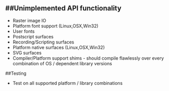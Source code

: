 ##Unimplemented API functionality
----
* Raster image IO
* Platform font support (Linux,OSX,Win32)
* User fonts
* Postscript surfaces
* Recording/Scripting surfaces
* Platform native surfaces (Linux,OSX,Win32)
* SVG surfaces
* Compiler/Platform support shims - should compile flawlessly over every combination of OS / dependent library versions

##Testing
* Test on all supported platform / library combinations
